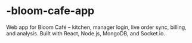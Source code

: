 # -bloom-cafe-app
Web app for Bloom Café – kitchen, manager login, live order sync, billing, and analysis. Built with React, Node.js, MongoDB, and Socket.io.
